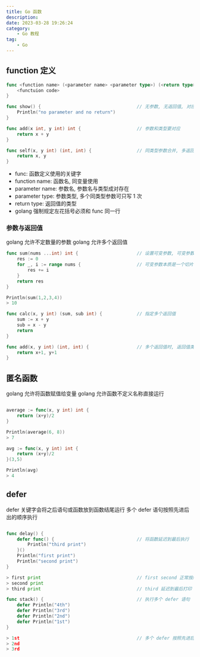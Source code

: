 ```yaml
---
title: Go 函数
description: 
date: 2023-03-28 19:26:24
category:
    - Go 教程
tag:
    - Go
---
```


## function 定义

```go
func <function name> (<parameter name> <parameter type>) (<return type>) {
    <functuion code>
}

func show() {                                    // 无参数, 无返回值, 对应内容不填
    Println("no parameter and no return")
}

func add(x int, y int) int {                     // 参数和类型要对应
    return x + y
}

func self(x, y int) (int, int) {                 // 同类型参数合并, 多返回值, 返回值类型需要括号
    return x, y
}

```

- func: 函数定义使用的关键字
- function name: 函数名, 同变量使用
- parameter name: 参数名, 参数名与类型成对存在
- parameter type: 参数类型, 多个同类型参数可只写 1 次
- return type: 返回值的类型
- golang 强制规定左花括号必须和 func 同一行

### 参数与返回值

golang 允许不定数量的参数
golang 允许多个返回值

```go
func sum(nums ...int) int {                      // 设置可变参数, 可变参数通常作为最后一个参数
    res := 0
    for _, i := range nums {                     // 可变参数本质是一个切片
        res += i
    }
    return res
}

Println(sum(1,2,3,4))
> 10

func calc(x, y int) (sum, sub int) {             // 指定多个返回值
    sum := x + y
    sub = x - y
    return
}

func add(x, y int) (int, int) {                  // 多个返回值时, 返回值类型需要带括号 
    return x+1, y+1
}
```

## 匿名函数

golang 允许将函数赋值给变量
golang 允许函数不定义名称直接运行

```go

average := func(x, y int) int {
    return (x+y)/2
}

Println(average(6, 8))
> 7

avg := func(x, y int) int {
    return (x+y)/2
}(3,5)

Println(avg)
> 4
```

## defer

defer 关键字会将之后语句或函数放到函数结尾运行
多个 defer 语句按照先进后出的顺序执行

```go

func delay() {
    defer func() {                               // 将函数延迟到最后执行
        Println("third print")
    }()
    Println("first print")                       
    Println("second print")
}

> first print                                    // first second 正常按顺序打印 
> second print
> third print                                    // third 延迟到最后打印

func stack() {                                   // 执行多个 defer 语句
    defer Println("4th")
    defer Println("3rd")
    defer Println("2nd")
    defer Println("1st")
}

> 1st                                            // 多个 defer 按照先进后出的顺序执行
> 2nd
> 3rd
```
